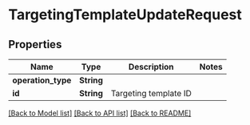 # TargetingTemplateUpdateRequest

## Properties

Name | Type | Description | Notes
------------ | ------------- | ------------- | -------------
**operation_type** | **String** |  | 
**id** | **String** | Targeting template ID | 

[[Back to Model list]](../README.md#documentation-for-models) [[Back to API list]](../README.md#documentation-for-api-endpoints) [[Back to README]](../README.md)


